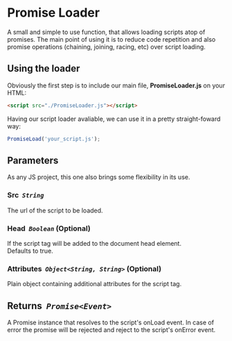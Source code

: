 # Promise Loader

A small and simple to use function, that allows loading scripts atop of promises.
The main point of using it is to reduce code repetition and also promise operations (chaining, joining, racing, etc) over script loading.

## Using the loader

Obviously the first step is to include our main file, **PromiseLoader.js** on your HTML:

```html
<script src="./PromiseLoader.js"></script>
```

Having our script loader avaliable, we can use it in a pretty straight-foward way:

```js
PromiseLoad('your_script.js');
```

## **Parameters**

As any JS project, this one also brings some flexibility in its use.

### **Src** &nbsp;*`String`*
The url of the script to be loaded.

### **Head** &nbsp;*`Boolean`* (Optional)
If the script tag will be added to the document head element.  
Defaults to true.

### **Attributes** &nbsp;*`Object<String, String>`* (Optional)
Plain object containing additional attributes for the script tag.

## **Returns** &nbsp;*`Promise<Event>`*

A Promise instance that resolves to the script's onLoad event. In case of error the promise will be rejected and reject to the script's onError event.